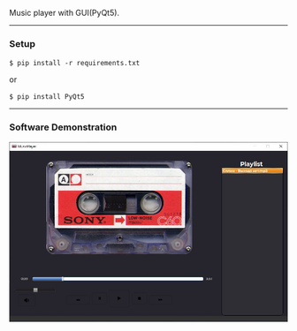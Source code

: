 Music player with GUI(PyQt5).

---

### Setup

```
$ pip install -r requirements.txt
```
or
```
$ pip install PyQt5
```
---

### Software Demonstration
![software_main_window](sample.jpg)
